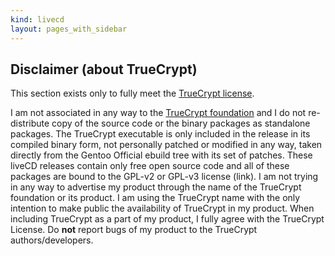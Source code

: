 ```yaml
---
kind: livecd
layout: pages_with_sidebar
---
```

## Disclaimer (about TrueCrypt)
This section exists only to fully meet the [TrueCrypt license](http://www.truecrypt.org/legal/license).

I am not associated in any way to the [TrueCrypt foundation](http://www.truecrypt.org) and I do not re-distribute copy of the source code or the binary packages as standalone packages.
The TrueCrypt executable is only included in the release in its compiled binary form, not personally patched or modified in any way, taken directly from the Gentoo Official ebuild tree with its set of patches.
These liveCD releases contain only free open source code and all of these packages are bound to the GPL-v2 or GPL-v3 license (link).
I am not trying in any way to advertise my product through the name of the TrueCrypt foundation or its product. I am using the TrueCrypt name with the only intention to make public the availability of TrueCrypt in my product.
When including TrueCrypt as a part of my product, I fully agree with the TrueCrypt License.
Do **not** report bugs of my product to the TrueCrypt authors/developers.
